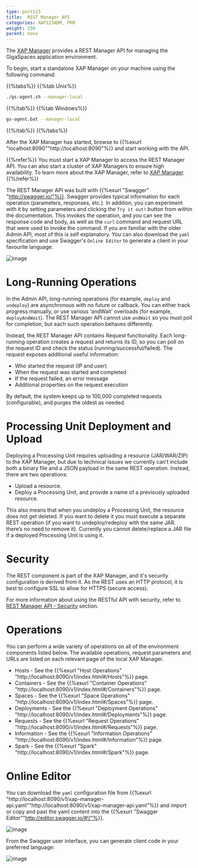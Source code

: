 ```yaml
---
type: post123
title:  REST Manager API
categories: XAP123ADM, PRM
weight: 250
parent: none
---
```

 
The [XAP Manager](xap-manager.html) provides a REST Manager API for managing the GigaSpaces application environment.

To begin, start a standalone XAP Manager on your machine using the following command:

{{%tabs%}}
{{%tab Unix%}}
```bash
./gs-agent.sh --manager-local
```
{{%/tab%}}
{{%tab Windows%}}
```bash
gs-agent.bat --manager-local
```
{{%/tab%}}
{{%/tabs%}}

After the XAP Manager has started, browse to {{%exurl "localhost:8090""http://localhost:8090"%}} and start working with the API. 

{{%refer%}}
You must start a XAP Manager to access the REST Manager API. You can also start a cluster of XAP Managers to ensure high availability. To learn more about the XAP Manager, refer to [XAP Manager](xap-manager.html).
{{%/refer%}}

The REST Manager API was built with {{%exurl "Swagger" "http://swagger.io/"%}}. Swagger provides typical information for each operation (parameters, responses, etc.). In addition, you can experiment with it by setting parameters and clicking the `Try it out!` button from within the documentation. This invokes the operation, and you can see the response code and body, as well as the `curl` command and request URL that were used to invoke the command. If you are familiar with the older Admin API, most of this is self explanatory. You can also download the `yaml` specification and use Swagger's `Online Editor` to generate a client in your favourite language.


![image](/attachment_files/rest-admin/rest-admin-1.png)


# Long-Running Operations

In the Admin API, long-running operations (for example, `deploy` and `undeploy`) are asynchronous with no future or callback. You can either track progress manually, or use various ‘andWait’ overloads (for example, `deployAndWait`). The REST Manager API  cannot use `andWait` so you must poll for completion, but each such operation behaves differently. 

Instead, the REST Manager API contains Request functionality. Each long-running operation creates a request and returns its ID, so you can poll on the request ID and check the status (running/successful/failed). 
The request exposes additional useful information:

- Who started the request (IP and user)
- When the request was started and completed
- If the request failed, an error message
- Additional properties on the request execution

By default, the system keeps up to 100,000 completed requests (configurable), and purges the oldest as needed.

#  Processing Unit Deployment  and Upload

Deploying a Processing Unit requires uploading a resource (JAR/WAR/ZIP) to the XAP Manager, but due to technical issues we currently can’t include both a binary file and a JSON payload in the same REST operation. 
Instead, there are two operations:

- Upload a resource.
- Deploy a Processing Unit, and provide a name of a previously uploaded resource.

This also means that when you undeploy a Processing Unit, the resource does not get deleted. If you want to delete it you must execute a separate REST operation (if you want to undeploy/redeploy with the same JAR. there’s no need to remove it).
Currently you cannot delete/replace a JAR file if a deployed Processing Unit is using it.

# Security

The REST component is part of the XAP Manager, and it's security configuration is derived from it.
As the REST uses an HTTP protocol, it is best to configure SSL to allow for HTTPS (secure access). 

For more information about using the RESTful API with security, refer to [REST Manager API - Security](../security/securing-the-REST-manager.html) section.


# Operations

You can perform a wide variety of operations on all of the environment components listed below. The available operations, request parameters and URLs are listed on each relevant page of the local XAP Manager.

- Hosts - See the {{%exurl "Host Operations" "http://localhost:8090/v1/index.html#/Hosts"%}} page.
- Containers - See the {{%exurl "Container Operations" "http://localhost:8090/v1/index.html#/Containers"%}} page.
- Spaces - See the {{%exurl "Space Operations" "http://localhost:8090/v1/index.html#/Spaces"%}} page.
- Deployments - See the {{%exurl "Deployment Operations" "http://localhost:8090/v1/index.html#/Deployments"%}} page.
- Requests - See the {{%exurl "Request Operations" "http://localhost:8090/v1/index.html#/Requests"%}} page.
- Information - See the {{%exurl "Information Operations" "http://localhost:8090/v1/index.html#/Information"%}} page.
- Spark - See the {{%exurl "Spark" "http://localhost:8090/v1/index.html#/Spark"%}} page.

 
# Online Editor

You can download the `yaml` configuration file from  {{%exurl "http://localhost:8090/v1/xap-manager-api.yaml""http://localhost:8090/v1/xap-manager-api.yaml"%}} 
and import or copy and past the yaml content into the {{%exurl "Swagger Editor""http://editor.swagger.io/#!/"%}}.

![image](/attachment_files/rest-admin/swagger-ui.png)

From the Swagger user interface, you can generate client code in your preferred language:

![image](/attachment_files/rest-admin/generate-client-code.png)
 
